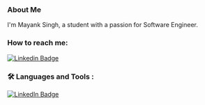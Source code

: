 ### About Me

I'm Mayank Singh, a student with a passion for Software Engineer. 

### How to reach me:

[![Linkedin Badge](https://img.shields.io/badge/-linkedin-blue?style=flat&logo=Linkedin&logoColor=white)](www.linkedin.com/in/mayank-singh-62608a231)

### :hammer_and_wrench: Languages and Tools :

<div id="badges">
  <a href="www.linkedin.com/in/mayank-singh-62608a231">
    <img src="https://img.shields.io/badge/LinkedIn-blue?style=for-the-badge&logo=linkedin&logoColor=white" alt="LinkedIn Badge"/>
  </a>
</div>

